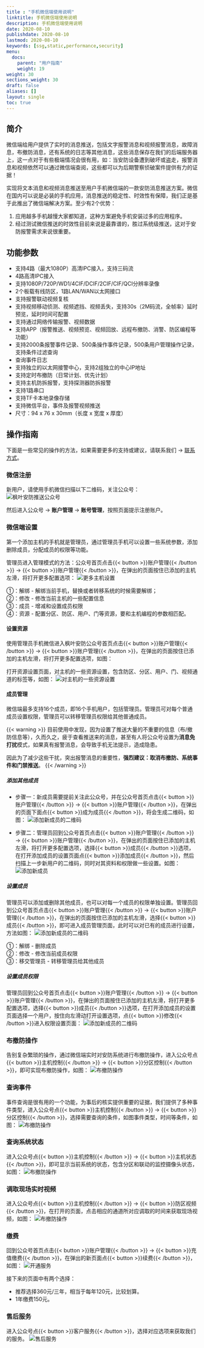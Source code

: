 ```yaml
---
title : "手机微信端使用说明"
linktitle: 手机微信端使用说明
description: 手机微信端使用说明
date: 2020-08-10
publishdate: 2020-08-10
lastmod: 2020-08-10
keywords: [ssg,static,performance,security]
menu:
  docs:
    parent: "用户指南"
    weight: 19
weight: 30
sections_weight: 30
draft: false
aliases: []
layout: single
toc: true
---
```


## 简介

微信端给用户提供了实时的消息推送，包括文字报警消息和视频报警消息，故障消息，布撤防消息，还有系统的日志等其他消息，这些消息保存在我们的后端服务器上，这一点对于有些极端情况会很有用，如：当安防设备遭到破坏或盗走，报警消息和视频依然可以通过微信端查阅，这些都可以为后期警察侦破案件提供有力的证据！

实现将文本消息和视频消息推送至用户手机微信端的一款安防消息推送方案。微信在国内可以说是必装的手机应用，消息推送的稳定性、时效性有保障，我们正是基于此推出了微信端解决方案。至少有2个优势：

1. 应用越多手机越慢大家都知道，这种方案避免手机安装过多的应用程序。
2. 经过测试微信推送的时效性目前来说是最靠谱的，胜过系统级推送，这对于安防报警需求来说很重要。

## 功能参数

- 支持4路（最大1080P）高清IPC接入，支持三码流
- 4路高清IPC接入
- 支持1080P/720P/WD1/4CIF/DCIF/2CIF/CIF/QCI分辨率录像
- 2个板载有线防区，1路LAN/WAN以太网接口
- 支持报警联动视频复核
- 支持视频移动侦测、视频遮挡、视频丢失，支持30s（2M码流，全帧率）延时预览，延时时间可配置
- 支持通过网络传输报警、视频数据
- 支持APP（报警推送、视频预览、视频回放、远程布撤防、消警、防区编程等功能）
- 支持2000条报警事件记录、500条操作事件记录，500条用户管理操作记录，支持条件过滤查询
- 查询事件日志
- 支持独立的以太网接警中心，支持2组独立的中心IP地址
- 支持定时布撤防（日常计划、优先计划）
- 支持主机防拆报警，支持探测器防拆报警
- 支持1路串口
- 支持TF卡本地录像存储
- 支持微信平台，事件及报警视频推送
- 尺寸：94 x 76 x 30mm（长度 x 宽度 x 厚度）

## 操作指南

下面是一些常见的操作的方法，如果需要更多的支持或建议，请联系我们 → [联系方式](#售后服务)。

### 微信注册

新用户，请使用手机微信扫描以下二维码，关注公众号：  
![枫叶安防推送公众号](images/wechat-qr.png)

然后进入公众号 → **账户管理** → **账号管理**，按照页面提示注册账户。

### 微信端设置

第一个添加主机的手机就是管理员，通过管理员手机可以设置一些系统参数，添加删除成员，分配成员的权限等功能。

管理员进入管理模式的方法：公众号首页点击{{< button >}}账户管理{{< /button >}} → {{< button >}}账户管理{{< /button >}}，在弹出的页面按住已添加的主机左滑，将打开更多配置选项：
![更多主机设置](images/wechat-settings-account-manage-output.png)

①：解绑 - 解绑当前手机，替换或者转移系统的时候需要解绑；  
②：修改 - 修改当前主机的一些配置信息  
③：成员 - 增减和设置成员权限  
④：资源 - 配置分区、防区、用户、门等资源，要和主机编程的参数相匹配。

#### 设置资源

使用管理员手机微信进入枫叶安防公众号首页点击{{< button >}}账户管理{{< /button >}} → {{< button >}}账户管理{{< /button >}}，在弹出的页面按住已添加的主机左滑，将打开更多配置选项，如图：

打开资源设置页面，对主机的一些资源设置，包含防区、分区、用户、门、视频通道的标签等，如图：
![对主机的一些资源设置](images/source-panel-settings.png)

#### 成员管理

微信端最多支持16个成员，即16个手机用户，包括管理员。管理员可对每个普通成员设置权限，管理员可以转移管理员权限给其他普通成员。

{{< warning >}}
目前使用中发现，因为设置了推送大量的不重要的信息（布/撤防信息等），久而久之，疲于查看推送来的消息，甚至有人将公众号设置为**消息免打扰**模式，如果真有报警消息，会导致手机无法提示，造成隐患。

因此为了减少这些干扰，突出报警消息的重要性，**强烈建议：取消布撤防、系统事件和门禁推送**。
{{< /warning >}}

##### 添加其他成员

- 步骤一：新成员需要提前关注此公众号，并在公众号首页点击{{< button >}}账户管理{{< /button >}} → {{< button >}}账户管理{{< /button >}}，在弹出的页面下面点{{< button >}}成为成员{{< /button >}}，将会生成二维码，如图：
![添加新成员的二维码](images/user-add-2.png)

- 步骤二：管理员回到公众号首页点击{{< button >}}账户管理{{< /button >}} → {{< button >}}账户管理{{< /button >}}，在弹出的页面按住已添加的主机左滑，将打开更多配置选项，选择{{< button >}}成员{{< /button >}}选项，在打开添加成员的设置页面点{{< button >}}添加成员{{< /button >}}，然后扫描上一步新用户的二维码，同时对其资料和权限做一些设置。如图：
![添加新成员](images/user-add-1.png)

##### 设置成员

管理员可以添加或删除其他成员，也可以对每一个成员的权限单独设置。管理员回到公众号首页点击{{< button >}}账户管理{{< /button >}} → {{< button >}}账户管理{{< /button >}}，在弹出的页面按住已添加的主机左滑，选择{{< button >}}成员{{< /button >}}，即可进入成员管理页面，此时可以对已有的成员进行设置，方法如图：
![添加新成员的二维码](images/user-manage-1-output.png)

①：解绑 - 删除成员  
②：修改 - 修改当前成员权限  
③：移交管理员 - 转移管理员给其他成员  

##### 设置成员权限

管理员回到公众号首页点击{{< button >}}账户管理{{< /button >}} → {{< button >}}账户管理{{< /button >}}，在弹出的页面按住已添加的主机左滑，将打开更多配置选项，选择{{< button >}}成员{{< /button >}}选项，在打开添加成员的设置页面选择一个用户，按住向左滑动打开设置选项，点{{< button >}}修改{{< /button >}}进入权限设置页面：
![添加新成员的二维码](images/user-manage-2.png)

### 布撤防操作

告别复杂繁琐的操作，通过微信端实时对安防系统进行布撤防操作，进入公众号点{{< button >}}主机控制{{< /button >}} → {{< button >}}分区控制{{< /button >}}，即可实现布撤防操作，如图：
![布撤防操作](images/wechat-control-panel.png)

### 查询事件

事件查询是很有用的一个功能，为事后的核实提供重要的证据，我们提供了多种事件类型，进入公众号点{{< button >}}主机控制{{< /button >}} → {{< button >}}分区控制{{< /button >}}，选择需要查询的条件，如图事件类型，时间等条件，如图：
![布撤防操作](images/wechat-search-event.png)

### 查询系统状态

进入公众号点{{< button >}}主机控制{{< /button >}} → {{< button >}}主机状态{{< /button >}}，即可显示当前系统的状态，包含分区和联动的监控摄像头状态，如图：
![布撤防操作](images/wechat-get-status.png)

### 调取现场实时视频

进入公众号点{{< button >}}主机控制{{< /button >}} → {{< button >}}防区视频{{< /button >}}，在打开的页面，点击相应的通道所对应调取的时间来获取现场视频，如图：
![布撤防操作](images/wechat-get-video.png)

### 缴费

回到公众号首页点击{{< button >}}账户管理{{< /button >}} → {{< button >}}充值缴费{{< /button >}}，在弹出的新页面点{{< button >}}续费{{< /button >}}，如图：
![开通服务](images/payment.png)

接下来的页面中有两个选择：

- 推荐选择360元/三年，相当于每年120元，比较划算。
- 1年缴费150元。

### 售后服务

进入公众号点{{< button >}}客户服务{{< /button >}}，选择对应选项来获取我们的服务。
![售后服务](images/wechat-support-output.png)
